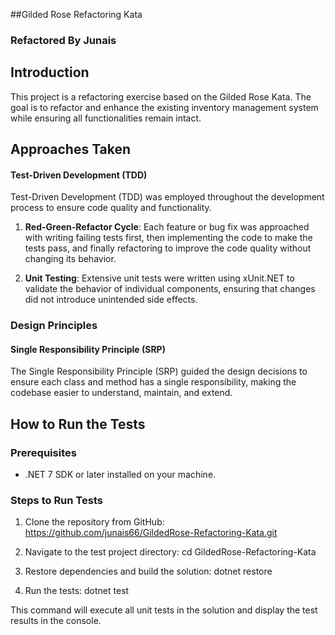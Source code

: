 ##Gilded Rose Refactoring Kata
### Refactored By Junais

## Introduction

This project is a refactoring exercise based on the Gilded Rose Kata. The goal is to refactor and enhance the existing inventory management system while ensuring all functionalities remain intact.

## Approaches Taken

#### Test-Driven Development (TDD)

Test-Driven Development (TDD) was employed throughout the development process to ensure code quality and functionality.

1. **Red-Green-Refactor Cycle**: Each feature or bug fix was approached with writing failing tests first, then implementing the code to make the tests pass, and finally refactoring to improve the code quality without changing its behavior.

2. **Unit Testing**: Extensive unit tests were written using xUnit.NET to validate the behavior of individual components, ensuring that changes did not introduce unintended side effects.

### Design Principles

#### Single Responsibility Principle (SRP)

The Single Responsibility Principle (SRP) guided the design decisions to ensure each class and method has a single responsibility, making the codebase easier to understand, maintain, and extend.

## How to Run the Tests

### Prerequisites

- .NET 7 SDK or later installed on your machine.

### Steps to Run Tests

1. Clone the repository from GitHub: https://github.com/junais66/GildedRose-Refactoring-Kata.git

2. Navigate to the test project directory: cd GildedRose-Refactoring-Kata

3. Restore dependencies and build the solution: dotnet restore

4. Run the tests: dotnet test

This command will execute all unit tests in the solution and display the test results in the console.